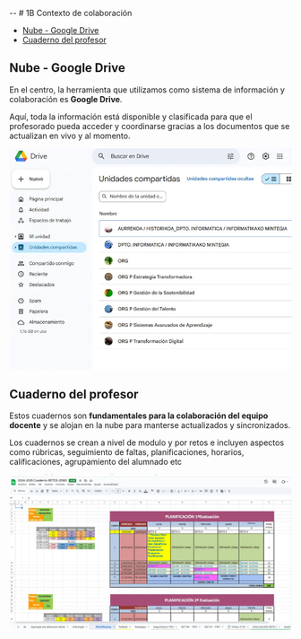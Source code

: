 
-- # 1B Contexto de colaboración

- [Nube - Google Drive](#nube---google-drive)
- [Cuaderno del profesor](#cuaderno-del-profesor)

## Nube - Google Drive

En el centro, la herramienta que utilizamos como sistema de información y colaboración es **Google Drive**. 

Aquí, toda la información está disponible y clasificada para que el profesorado pueda acceder y coordinarse gracias a los documentos que se actualizan en vivo y al momento. 

![Captura de google drive](1BDrive.webp)

## Cuaderno del profesor

Estos cuadernos son **fundamentales para la colaboración del equipo docente** y se alojan en la nube para manterse actualizados y sincronizados.

Los cuadernos se crean a nivel de modulo y por retos e incluyen aspectos como rúbricas, seguimiento de faltas, planificaciones, horarios, calificaciones, agrupamiento del alumnado etc

![alt text](1BCuaderno.webp)